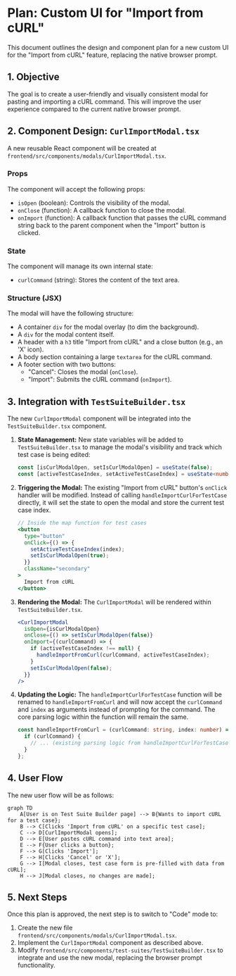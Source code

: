 # Plan: Custom UI for "Import from cURL"

This document outlines the design and component plan for a new custom UI for the "Import from cURL" feature, replacing the native browser prompt.

## 1. Objective

The goal is to create a user-friendly and visually consistent modal for pasting and importing a cURL command. This will improve the user experience compared to the current native browser prompt.

## 2. Component Design: `CurlImportModal.tsx`

A new reusable React component will be created at `frontend/src/components/modals/CurlImportModal.tsx`.

### Props

The component will accept the following props:

*   `isOpen` (boolean): Controls the visibility of the modal.
*   `onClose` (function): A callback function to close the modal.
*   `onImport` (function): A callback function that passes the cURL command string back to the parent component when the "Import" button is clicked.

### State

The component will manage its own internal state:

*   `curlCommand` (string): Stores the content of the text area.

### Structure (JSX)

The modal will have the following structure:

*   A container `div` for the modal overlay (to dim the background).
*   A `div` for the modal content itself.
*   A header with a `h3` title "Import from cURL" and a close button (e.g., an 'X' icon).
*   A body section containing a large `textarea` for the cURL command.
*   A footer section with two buttons:
    *   "Cancel": Closes the modal (`onClose`).
    *   "Import": Submits the cURL command (`onImport`).

## 3. Integration with `TestSuiteBuilder.tsx`

The new `CurlImportModal` component will be integrated into the `TestSuiteBuilder.tsx` component.

1.  **State Management:** New state variables will be added to `TestSuiteBuilder.tsx` to manage the modal's visibility and track which test case is being edited:
    ```typescript
    const [isCurlModalOpen, setIsCurlModalOpen] = useState(false);
    const [activeTestCaseIndex, setActiveTestCaseIndex] = useState<number | null>(null);
    ```

2.  **Triggering the Modal:** The existing "Import from cURL" button's `onClick` handler will be modified. Instead of calling `handleImportCurlForTestCase` directly, it will set the state to open the modal and store the current test case index.
    ```jsx
    // Inside the map function for test cases
    <button
      type="button"
      onClick={() => {
        setActiveTestCaseIndex(index);
        setIsCurlModalOpen(true);
      }}
      className="secondary"
    >
      Import from cURL
    </button>
    ```

3.  **Rendering the Modal:** The `CurlImportModal` will be rendered within `TestSuiteBuilder.tsx`.
    ```jsx
    <CurlImportModal
      isOpen={isCurlModalOpen}
      onClose={() => setIsCurlModalOpen(false)}
      onImport={(curlCommand) => {
        if (activeTestCaseIndex !== null) {
          handleImportFromCurl(curlCommand, activeTestCaseIndex);
        }
        setIsCurlModalOpen(false);
      }}
    />
    ```

4.  **Updating the Logic:** The `handleImportCurlForTestCase` function will be renamed to `handleImportFromCurl` and will now accept the `curlCommand` and `index` as arguments instead of prompting for the command. The core parsing logic within the function will remain the same.

    ```typescript
    const handleImportFromCurl = (curlCommand: string, index: number) => {
      if (curlCommand) {
        // ... (existing parsing logic from handleImportCurlForTestCase)
      }
    };
    ```

## 4. User Flow

The new user flow will be as follows:

```mermaid
graph TD
    A[User is on Test Suite Builder page] --> B{Wants to import cURL for a test case};
    B --> C[Clicks 'Import from cURL' on a specific test case];
    C --> D[CurlImportModal opens];
    D --> E[User pastes cURL command into text area];
    E --> F{User clicks a button};
    F --> G[Clicks 'Import'];
    F --> H[Clicks 'Cancel' or 'X'];
    G --> I[Modal closes, test case form is pre-filled with data from cURL];
    H --> J[Modal closes, no changes are made];
```

## 5. Next Steps

Once this plan is approved, the next step is to switch to "Code" mode to:
1.  Create the new file `frontend/src/components/modals/CurlImportModal.tsx`.
2.  Implement the `CurlImportModal` component as described above.
3.  Modify `frontend/src/components/test-suites/TestSuiteBuilder.tsx` to integrate and use the new modal, replacing the browser prompt functionality.